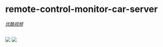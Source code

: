 # remote-control-monitor-car-server
###### [优酷视频](http://v.youku.com/v_show/id_XMTc3MTAyODI0OA==.html)
![](https://raw.githubusercontent.com/vtumi/Socket/master/preview1.jpg)
![](https://raw.githubusercontent.com/vtumi/Socket/master/preview2.jpg)
